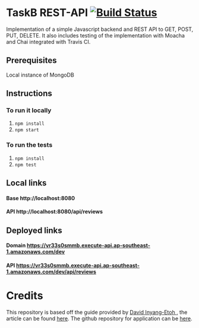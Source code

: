 # TaskB REST-API [![Build Status](https://travis-ci.org/MauriceTXS/task-b_REST-API.svg?branch=master)](https://travis-ci.org/MauriceTXS/task-b_REST-API)

Implementation of a simple Javascript backend and REST API to GET, POST, PUT, DELETE. It also includes testing of the implementation with Moacha and Chai integrated with Travis CI.

## Prerequisites

Local instance of MongoDB

## Instructions

### To run it locally
1. `npm install`
2. `npm start`

### To run the tests
1. `npm install`
2. `npm test`

## Local links
#### Base http://localhost:8080
#### API http://localhost:8080/api/reviews

## Deployed links
#### Domain https://vr33s0smmb.execute-api.ap-southeast-1.amazonaws.com/dev
#### API https://vr33s0smmb.execute-api.ap-southeast-1.amazonaws.com/dev/api/reviews

# Credits
This repository is based off the guide provided by [David Inyang-Etoh
](https://github.com/dinyangetoh), the article can be found [here](https://medium.com/@dinyangetoh/how-to-build-simple-restful-api-with-nodejs-expressjs-and-mongodb-99348012925d). The github repository for application can be [here](https://github.com/dinyangetoh/resthub2).
 